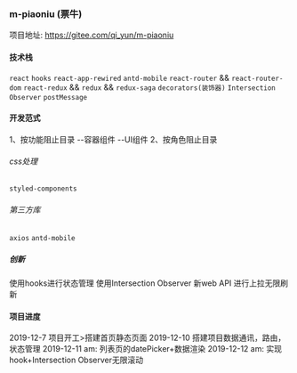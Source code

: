 ### m-piaoniu (票牛)
项目地址:
https://gitee.com/qi_yun/m-piaoniu
#### 技术栈
`react` 
`hooks`
`react-app-rewired`
`antd-mobile`
`react-router` && `react-router-dom`
`react-redux` && `redux` && `redux-saga`
`decorators(装饰器)`
`Intersection Observer`
`postMessage`
#### 开发范式
1、按功能阻止目录
--容器组件
--UI组件
2、按角色阻止目录

###### css处理
`styled-components`
###### 第三方库
`axios`
`antd-mobile`
##### 创新
使用hooks进行状态管理
使用Intersection Observer 新web API 进行上拉无限刷新
#### 项目进度
2019-12-7  项目开工>搭建首页静态页面
2019-12-10 搭建项目数据通讯，路由，状态管理
2019-12-11 am: 列表页的datePicker+数据渲染
2019-12-12 am: 实现hook+Intersection Observer无限滚动

